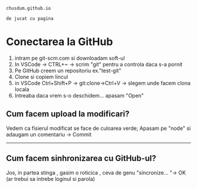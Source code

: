 ```

chusdum.github.io

de jucat cu pagina

```

<h1>Conectarea la GitHub</h1>

1.  intram pe git-scm.com si downloadam soft-ul
2.  In VSCode -> CTRL+~ -> scrim "git" pentru a controla daca s-a pornit
3.  Pe GitHub creem un repositoriu ex."test-git"
4.  Clone si copiem lincul
5.  in VSCode Ctrl+Shift+P -> git:clone->Ctrl+V -> slegem unde facem clona locala
6.  Intreaba daca vrem s-o deschidem... apasam "Open"

<h2>Cum facem upload la modificari?</h2>
Vedem ca fisierul modificat se face de culoarea verde;
Apasam pe "node" si adaugam un comentariu -> Commit 
<hr>

<h2>Cum facem sinhronizarea cu GitHub-ul?</h2>
Jos, in partea stinga , gasim o roticica , ceva de genu "sincronize... "-> OK
(ar trebui sa intrebe loginul si parola)
